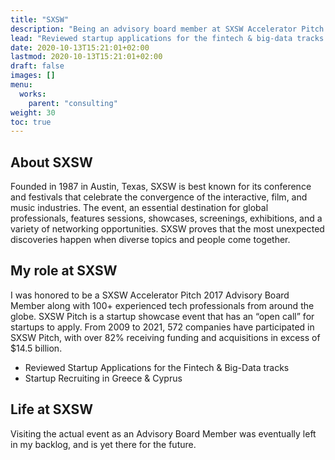 ```yaml
---
title: "SXSW"
description: "Being an advisory board member at SXSW Accelerator Pitch."
lead: "Reviewed startup applications for the fintech & big-data tracks while recruiting startups from Greece & Cyprus."
date: 2020-10-13T15:21:01+02:00
lastmod: 2020-10-13T15:21:01+02:00
draft: false
images: []
menu:
  works:
    parent: "consulting"
weight: 30
toc: true
---
```


## About SXSW

Founded in 1987 in Austin, Texas, SXSW is best known for its conference and festivals that celebrate the convergence of the interactive, film, and music industries. The event, an essential destination for global professionals, features sessions, showcases, screenings, exhibitions, and a variety of networking opportunities. SXSW proves that the most unexpected discoveries happen when diverse topics and people come together.

## My role at SXSW

 I was honored to be a SXSW Accelerator Pitch 2017 Advisory Board Member along with 100+ experienced tech professionals from around the globe. SXSW Pitch is a startup showcase event that has an “open call” for startups to apply. From 2009 to 2021, 572 companies have participated in SXSW Pitch, with over 82% receiving funding and acquisitions in excess of $14.5 billion.

* Reviewed Startup Applications for the Fintech & Big-Data tracks
* Startup Recruiting in Greece & Cyprus

## Life at SXSW

Visiting the actual event as an Advisory Board Member was eventually left in my backlog, and is yet there for the future.
